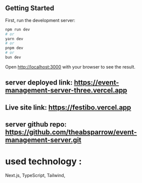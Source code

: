 ## Getting Started

First, run the development server:

```bash
npm run dev
# or
yarn dev
# or
pnpm dev
# or
bun dev
```

Open [http://localhost:3000](http://localhost:3000) with your browser to see the result.

## server deployed link: https://event-management-server-three.vercel.app

## Live site link: https://festibo.vercel.app

## server github repo: https://github.com/theabsparrow/event-management-server.git

# used technology :

Next.js, TypeScript, Tailwind,
